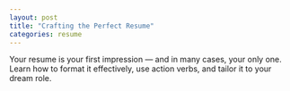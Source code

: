 ```yaml
---
layout: post
title: "Crafting the Perfect Resume"
categories: resume
---
```


Your resume is your first impression — and in many cases, your only one. Learn how to format it effectively, use action verbs, and tailor it to your dream role.
